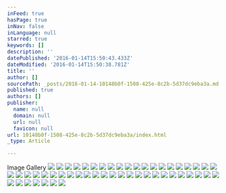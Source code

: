 ```yaml
---
inFeed: true
hasPage: true
inNav: false
inLanguage: null
starred: true
keywords: []
description: ''
datePublished: '2016-01-14T15:50:43.433Z'
dateModified: '2016-01-14T15:50:38.781Z'
title: ''
author: []
sourcePath: _posts/2016-01-14-10148b0f-1508-425e-8c2b-5d37dc9eba3a.md
published: true
authors: []
publisher:
  name: null
  domain: null
  url: null
  favicon: null
url: 10148b0f-1508-425e-8c2b-5d37dc9eba3a/index.html
_type: Article

---
```

Image Gallery
![](https://the-grid-user-content.s3-us-west-2.amazonaws.com/8ca2c666-d75a-41dd-b31d-a4d88aa2550c.jpg)
![](https://the-grid-user-content.s3-us-west-2.amazonaws.com/74005181-3e5a-424e-b8ba-5618537c94d4.jpg)
![](https://the-grid-user-content.s3-us-west-2.amazonaws.com/0bd6c229-d9e4-4792-b227-5705cbed0bdf.jpg)
![](https://the-grid-user-content.s3-us-west-2.amazonaws.com/0573d82b-c881-4b95-a155-7a7f1c4ee368.jpg)
![](https://the-grid-user-content.s3-us-west-2.amazonaws.com/80acf47f-b5a6-4d6e-b88e-cfd407ee3abc.jpg)
![](https://the-grid-user-content.s3-us-west-2.amazonaws.com/d7eea218-aa3d-4bdc-8b38-192b8b894f4b.jpg)
![](https://the-grid-user-content.s3-us-west-2.amazonaws.com/9b0e8e06-1fb0-4297-815e-387715fd06d7.jpg)
![](https://the-grid-user-content.s3-us-west-2.amazonaws.com/3fd787fc-29f6-4814-b0fb-d9f2bc747cbf.jpg)
![](https://the-grid-user-content.s3-us-west-2.amazonaws.com/71702e7d-0ea7-4e5f-9c7d-0b4f92aa1fe1.jpg)
![](https://the-grid-user-content.s3-us-west-2.amazonaws.com/57d822d1-b676-4420-853d-9bf8a60d7bc1.jpg)
![](https://the-grid-user-content.s3-us-west-2.amazonaws.com/afcbc2a8-7b49-439c-acfc-ea2d6bcf75d8.jpg)
![](https://the-grid-user-content.s3-us-west-2.amazonaws.com/d5f10d74-56ce-4605-a569-e13d3ce3f5ec.jpg)
![](https://the-grid-user-content.s3-us-west-2.amazonaws.com/3c2fbe3b-e78d-4c50-98a4-0a38922ff795.jpg)
![](https://the-grid-user-content.s3-us-west-2.amazonaws.com/9c300685-ddbd-4e2e-93c4-892b84b9e2b6.jpg)
![](https://the-grid-user-content.s3-us-west-2.amazonaws.com/58e5be01-627d-4412-95fc-38de196d7d51.jpg)
![](https://the-grid-user-content.s3-us-west-2.amazonaws.com/ffdf3c22-27c6-42ea-a650-dc7a433c7ba5.jpg)
![](https://the-grid-user-content.s3-us-west-2.amazonaws.com/98d100ea-e8a3-4f60-9a17-b51f844e26cc.jpg)
![](https://the-grid-user-content.s3-us-west-2.amazonaws.com/76244971-86ff-4471-a1f7-9c9bd2b47222.jpg)
![](https://the-grid-user-content.s3-us-west-2.amazonaws.com/b9313c1d-d63f-4aa8-8b02-a6369e65237a.jpg)
![](https://the-grid-user-content.s3-us-west-2.amazonaws.com/58e19fcb-46b2-4dd9-bef9-e8f0f781de5e.jpg)
![](https://the-grid-user-content.s3-us-west-2.amazonaws.com/9021e6d3-35e0-4111-83c5-e19050cec330.jpg)
![](https://the-grid-user-content.s3-us-west-2.amazonaws.com/0bfe332e-8f37-4407-9075-1d340dce7c53.jpg)
![](https://the-grid-user-content.s3-us-west-2.amazonaws.com/b3be56ca-6269-48f0-b3bd-213f924ac945.jpg)
![](https://the-grid-user-content.s3-us-west-2.amazonaws.com/3a2f7ddd-b0cb-42d0-9647-e570839e44ce.jpg)
![](https://the-grid-user-content.s3-us-west-2.amazonaws.com/7a14489f-ab30-4607-9728-a879ae7cc99f.jpg)
![](https://the-grid-user-content.s3-us-west-2.amazonaws.com/b712cf5e-c037-467b-90a6-29a08b34fd39.jpg)
![](https://the-grid-user-content.s3-us-west-2.amazonaws.com/5d748869-5e99-4227-853a-36627033c44f.jpg)
![](https://the-grid-user-content.s3-us-west-2.amazonaws.com/3de35a09-76be-429c-b33c-edb3a40964bf.jpg)
![](https://the-grid-user-content.s3-us-west-2.amazonaws.com/59e1aa26-94eb-4280-b67e-1961f84118dc.jpg)
![](https://the-grid-user-content.s3-us-west-2.amazonaws.com/42b98a27-0101-4b4a-89c7-e3f173c20bdc.jpg)
![](https://the-grid-user-content.s3-us-west-2.amazonaws.com/63f20ed3-aa62-4cd4-886a-784465ebb854.jpg)
![](https://the-grid-user-content.s3-us-west-2.amazonaws.com/fe179d31-017b-46c8-bdd7-695cc791fb67.jpg)
![](https://the-grid-user-content.s3-us-west-2.amazonaws.com/89d82019-d446-4af2-a24a-3e87b092570f.jpg)
![](https://the-grid-user-content.s3-us-west-2.amazonaws.com/dc55de41-032d-4849-a2a8-250c70ce2ff5.jpg)
![](https://the-grid-user-content.s3-us-west-2.amazonaws.com/db2a037c-3680-4f6a-893d-1d5762a2234e.jpg)
![](https://the-grid-user-content.s3-us-west-2.amazonaws.com/c56b8f99-5452-4e64-a240-68e0a3918011.jpg)
![](https://the-grid-user-content.s3-us-west-2.amazonaws.com/5cfb4817-a3f7-47b8-8386-0cbb6a9f436e.jpg)
![](https://the-grid-user-content.s3-us-west-2.amazonaws.com/821d41c1-1ba4-47c0-86dd-a424ba38fbca.jpg)
![](https://the-grid-user-content.s3-us-west-2.amazonaws.com/8c7a8ad7-1961-43e1-9140-85aedb6bcd76.jpg)
![](https://the-grid-user-content.s3-us-west-2.amazonaws.com/7f00d74b-ba43-41db-b3e2-98ce140f68de.jpg)
![](https://the-grid-user-content.s3-us-west-2.amazonaws.com/e3662b62-5166-4a8d-9d5c-522829ba2624.jpg)
![](https://the-grid-user-content.s3-us-west-2.amazonaws.com/c3b1cc52-6b2d-48e0-bfe3-799640343d2e.jpg)
![](https://the-grid-user-content.s3-us-west-2.amazonaws.com/47a4967c-beab-4696-8f95-1619635a07f3.jpg)
![](https://the-grid-user-content.s3-us-west-2.amazonaws.com/56f65e18-3787-41fd-8837-b03036b5aed0.jpg)
![](https://the-grid-user-content.s3-us-west-2.amazonaws.com/3907621c-a205-4075-99d5-f78672b9ec30.jpg)
![](https://the-grid-user-content.s3-us-west-2.amazonaws.com/be42bf71-4148-4b53-bf3e-9abab234cca0.jpg)
![](https://the-grid-user-content.s3-us-west-2.amazonaws.com/d132140f-50bf-4dde-9f94-44716593aae3.jpg)
![](https://the-grid-user-content.s3-us-west-2.amazonaws.com/0fdbd592-81d4-427d-9af9-bfb4d0bf7a8c.jpg)
![](https://the-grid-user-content.s3-us-west-2.amazonaws.com/46b99d4f-9770-4a52-a985-6e4bdd8e8418.jpg)
![](https://the-grid-user-content.s3-us-west-2.amazonaws.com/84520456-ca04-4e80-b79f-b55cf44e9ad6.jpg)
![](https://the-grid-user-content.s3-us-west-2.amazonaws.com/1068d3c2-36b9-4438-abb8-e299c0ad4110.jpg)
![](https://the-grid-user-content.s3-us-west-2.amazonaws.com/6f3ee35b-7f43-484e-8eca-065abc8350d2.jpg)